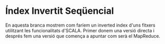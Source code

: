 # Índex Invertit Seqüencial

En aquesta branca mostrem com faríem un inverted index  d'uns fitxers utilitzant les funcionalitats d'SCALA. Primer donem una versió directa i després  fem una versió que comença a apuntar com serà el MapReduce.